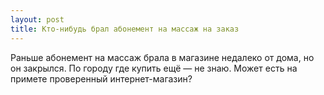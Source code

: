 ```yaml
---
layout: post 
title: Кто-нибудь брал абонемент на массаж на заказ 
--- 
```

Раньше абонемент на массаж брала в магазине недалеко от дома, но он закрылся. По городу где купить ещё — не знаю. Может есть на примете проверенный интернет-магазин?